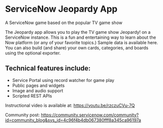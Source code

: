 # ServiceNow Jeopardy App 
A ServiceNow game based on the popular TV game show

The Jeopardy app allows you to play the TV game show Jeopardy! on a ServiceNow instance. This is a fun and entertaining way to learn about the Now platform (or any of your favorite topics.) Sample data is available here. You can also build (and share) your own cards, categories, and boards using the optional exporter.

## Technical features include:

* Service Portal using record watcher for game play
* Public pages and widgets
* Image and audio support
* Scripted REST APIs

Instructional video is available at: https://youtu.be/rzczuCVu-7Q

Community post: https://community.servicenow.com/community?id=community_blog&sys_id=4c96f4b4db067380fff8a345ca96197a
